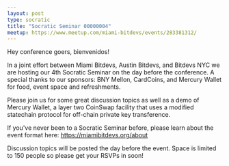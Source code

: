 ```yaml
---
layout: post
type: socratic
title: "Socratic Seminar 00000004"
meetup: https://www.meetup.com/miami-bitdevs/events/283381312/
---
```


Hey conference goers, bienvenidos!

In a joint effort between Miami Bitdevs, Austin Bitdevs, and Bitdevs NYC we are hosting our 4th Socratic Seminar on the day before the conference. A special thanks to our sponsors: BNY Mellon, CardCoins, and Mercury Wallet for food, event space and refreshments.

Please join us for some great discussion topics as well as a demo of Mercury Wallet, a layer two CoinSwap facility that uses a modified statechain protocol for off-chain private key transference. 

If you've never been to a Socratic Seminar before, please learn about the event format here:
https://miamibitdevs.org/about

Discussion topics will be posted the day before the event. Space is limited to 150 people so please get your RSVPs in soon!